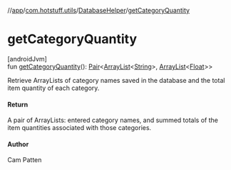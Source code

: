 //[app](../../../index.md)/[com.hotstuff.utils](../index.md)/[DatabaseHelper](index.md)/[getCategoryQuantity](get-category-quantity.md)

# getCategoryQuantity

[androidJvm]\
fun [getCategoryQuantity](get-category-quantity.md)(): [Pair](https://kotlinlang.org/api/latest/jvm/stdlib/kotlin/-pair/index.html)&lt;[ArrayList](https://kotlinlang.org/api/latest/jvm/stdlib/kotlin.collections/-array-list/index.html)&lt;[String](https://kotlinlang.org/api/latest/jvm/stdlib/kotlin/-string/index.html)&gt;, [ArrayList](https://kotlinlang.org/api/latest/jvm/stdlib/kotlin.collections/-array-list/index.html)&lt;[Float](https://kotlinlang.org/api/latest/jvm/stdlib/kotlin/-float/index.html)&gt;&gt;

Retrieve ArrayLists of category names saved in the database and the total item quantity of each category.

#### Return

A pair of ArrayLists: entered category names, and summed totals of the item quantities associated with those categories.

#### Author

Cam Patten
